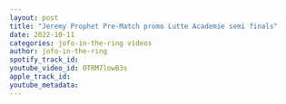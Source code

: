 ```yaml
---
layout: post
title: "Jeremy Prophet Pre-Match promo Lutte Academie semi finals"
date: 2022-10-11
categories: jofo-in-the-ring videos
author: jofo-in-the-ring
spotify_track_id: 
youtube_video_id: OTRM7lowB3s
apple_track_id: 
youtube_metadata: 
---
```

